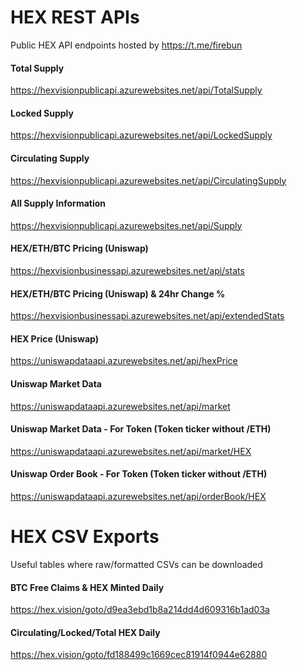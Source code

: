 # HEX REST APIs
Public HEX API endpoints hosted by https://t.me/firebun

#### Total Supply
https://hexvisionpublicapi.azurewebsites.net/api/TotalSupply

#### Locked Supply
https://hexvisionpublicapi.azurewebsites.net/api/LockedSupply

#### Circulating Supply
https://hexvisionpublicapi.azurewebsites.net/api/CirculatingSupply

#### All Supply Information
https://hexvisionpublicapi.azurewebsites.net/api/Supply

#### HEX/ETH/BTC Pricing (Uniswap)
https://hexvisionbusinessapi.azurewebsites.net/api/stats

#### HEX/ETH/BTC Pricing (Uniswap) & 24hr Change %
https://hexvisionbusinessapi.azurewebsites.net/api/extendedStats

#### HEX Price (Uniswap)
https://uniswapdataapi.azurewebsites.net/api/hexPrice

#### Uniswap Market Data
https://uniswapdataapi.azurewebsites.net/api/market

#### Uniswap Market Data - For Token (Token ticker without /ETH)
https://uniswapdataapi.azurewebsites.net/api/market/HEX

#### Uniswap Order Book - For Token (Token ticker without /ETH)
https://uniswapdataapi.azurewebsites.net/api/orderBook/HEX

# HEX CSV Exports
Useful tables where raw/formatted CSVs can be downloaded

#### BTC Free Claims & HEX Minted Daily
https://hex.vision/goto/d9ea3ebd1b8a214dd4d609316b1ad03a

#### Circulating/Locked/Total HEX Daily
https://hex.vision/goto/fd188499c1669cec81914f0944e62880
